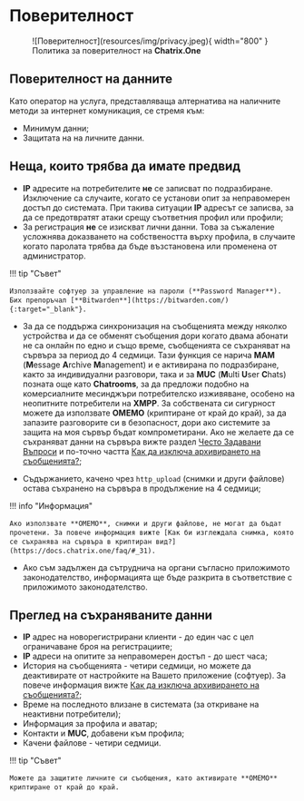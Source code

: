 # Поверителност

<figure markdown>
  ![Поверителност](resources/img/privacy.jpeg){ width="800" }
  <figcaption>Политика за поверителност на <b>Chatrix.One</b></figcaption>
</figure>

## Поверителност на данните

Като оператор на услуга, представляваща алтернатива на наличните методи за интернет комуникация, се стремя към:

- Минимум данни;
- Защитата на на личните данни.

## Неща, които трябва да имате предвид

- **IP** адресите на потребителите **не** се записват по подразбиране. Изключение са случаите, когато се установи опит за неправомерен достъп до системата. При такива ситуации **IP** адресът се записва, за да се предотвратят атаки срещу съответния профил или профили;
- За регистрация **не** се изискват лични данни. Това за съжаление усложнява доказването на собствеността върху профила, в случаите когато паролата трябва да бъде възстановена или променена от администратор.

!!! tip "Съвет"

    Използвайте софтуер за управление на пароли (**Password Manager**). Бих препоръчал [**Bitwarden**](https://bitwarden.com/){:target="_blank"}.

- За да се поддържа синхронизация на съобщенията между няколко устройства и да се обменят съобщения дори когато двама абонати не са онлайн по едно и също време, съобщенията се съхраняват на сървъра за период до 4 седмици. Тази функция се нарича **MAM** (**M**essage **A**rchive **M**anagement) и е активирана по подразбиране, както за индивидуални разговори, така и за **MUC** (**M**ulti **U**ser **C**hats) позната още като **Chatrooms**, за да предложи подобно на комерсиалните месинджъри потребителско изживяване, особено на неопитните потребители на **XMPP**. За собствената си сигурност можете да използвате **OMEMO** (криптиране от край до край), за да запазите разговорите си в безопасност, дори ако системите за защита на моя сървър бъдат компрометирани. Ако не желаете да се съхраняват данни на сървъра вижте раздел [Често Задавани Въпроси](https://docs.chatrix.one/faq/) и по-точно частта [Как да изключа архивирането на съобщенията?](https://docs.chatrix.one/faq/#_28);

- Съдържанието, качено чрез `http_upload` (снимки и други файлове) остава съхранено на сървъра в продължение на 4 седмици;

!!! info "Информация"

    Ако използвате **OMEMO**, снимки и други файлове, не могат да бъдат прочетени. За повече информация вижте [Как би изглеждала снимка, която се съхранява на сървъра в криптиран вид?](https://docs.chatrix.one/faq/#_31).

- Ако съм задължен да сътруднича на органи съгласно приложимото законодателство, информацията ще бъде разкрита в съответствие с приложимото законодателство.

## Преглед на съхраняваните данни

- **IP** адрес на новорегистрирани клиенти - до един час с цел ограничаване броя на регистрациите;
- **IP** адреси на опитите за неправомерен достъп - до шест часа;
- История на съобщенията - четири седмици, но можете да деактивирате от настройките на Вашето приложение (софтуер). За повече информация вижте [Как да изключа архивирането на съобщенията?](https://docs.chatrix.one/faq/#_28);
- Време на последното влизане в системата (за откриване на неактивни потребители);
- Информация за профила и аватар;
- Контакти и **MUC**, добавени към профила;
- Качени файлове - четири седмици.

!!! tip "Съвет"

    Можете да защитите личните си съобщения, като активирате **OMEMO** криптиране от край до край.
